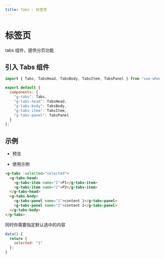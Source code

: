 ```yaml
---
title: Tabs - 标签页
---
```


# 标签页

tabs 组件，提供分页功能

## 引入 Tabs 组件
```js
import { Tabs, TabsHead, TabsBody, TabsItem, TabsPanel } from "vue-wheel-demo";

export default {
  components: {
    "g-tabs": Tabs,
    "g-tabs-head": TabsHead,
    "g-tabs-body": TabsBody,
    "g-tabs-item": TabsItem,
    "g-tabs-panel": TabsPanel
  }
};
```

## 示例

- 预览

   <ClientOnly>
   <tabs-demos></tabs-demos>
   </ClientOnly>

- 使用示例

```html
<g-tabs :selected="selected">
  <g-tabs-head>
    <g-tabs-item name="1">P1</g-tabs-item>
    <g-tabs-item name="2">P2</g-tabs-item>
  </g-tabs-head>
  <g-tabs-body>
    <g-tabs-panel name="1">content 1</g-tabs-panel>
    <g-tabs-panel name="2">content 2</g-tabs-panel>
  </g-tabs-body>
</g-tabs>
```

同时你需要指定默认选中的内容

```js
data() {
  return {
    selected: "1"
  };
}
```
